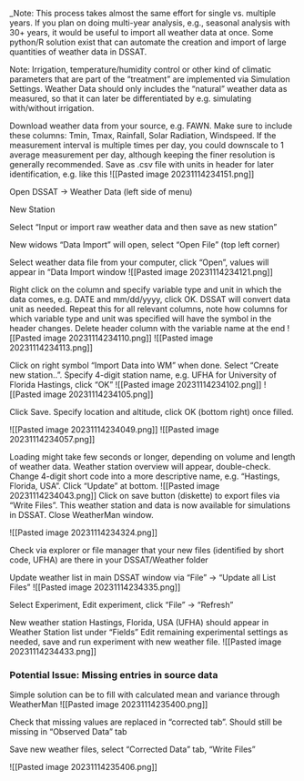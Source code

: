 
_Note: This process takes almost the same effort for single vs. multiple years. If you plan on doing multi-year analysis, e.g., seasonal analysis with 30+ years, it would be useful to import all weather data at once. Some python/R solution exist that can automate the creation and import of large quantities of weather data in DSSAT.

Note: Irrigation, temperature/humidity control or other kind of climatic parameters that are part of the “treatment” are implemented via Simulation Settings. Weather Data should only includes the “natural” weather data as measured, so that it can later be differentiated by e.g. simulating with/without irrigation.

Download weather data from your source, e.g. FAWN. Make sure to include these columns: Tmin, Tmax, Rainfall, Solar Radiation, Windspeed. If the measurement interval is multiple times per day, you could downscale to 1 average measurement per day, although keeping the finer resolution is generally recommended. Save as .csv file with units in header for later identification, e.g. like this
![[Pasted image 20231114234151.png]]


Open DSSAT → Weather Data (left side of menu)

New Station

Select “Input or import raw weather data and then save as new station”

New widows “Data Import” will open, select “Open File” (top left corner)

Select weather data file from your computer, click “Open”, values will appear in “Data Import window
![[Pasted image 20231114234121.png]]

Right click on the column and specify variable type and unit in which the data comes, e.g. DATE and mm/dd/yyyy, click OK. DSSAT will convert data unit as needed.
Repeat this for all relevant columns, note how columns for which variable type and unit was specified will have the symbol in the header changes. Delete header column with the variable name at the end
![[Pasted image 20231114234110.png]]
![[Pasted image 20231114234113.png]]

Click on right symbol “Import Data into WM” when done. Select “Create new station..”. Specify 4-digit station name, e.g. UFHA for University of Florida Hastings, click “OK”
![[Pasted image 20231114234102.png]]
![[Pasted image 20231114234105.png]]

  

Click Save. Specify location and altitude, click OK (bottom right) once filled.

  ![[Pasted image 20231114234049.png]]
  ![[Pasted image 20231114234057.png]]
  

Loading might take few seconds or longer, depending on volume and length of weather data. Weather station overview will appear, double-check. Change 4-digit short code into a more descriptive name, e.g. “Hastings, Florida, USA”. Click “Update” at bottom.
![[Pasted image 20231114234043.png]]
Click on save button (diskette) to export files via “Write Files”. This weather station and data is now available for simulations in DSSAT. Close WeatherMan window.

![[Pasted image 20231114234324.png]]

Check via explorer or file manager that your new files (identified by short code, UFHA) are there in your DSSAT/Weather folder

Update weather list in main DSSAT window via “File” → “Update all List Files”
![[Pasted image 20231114234335.png]]

Select Experiment, Edit experiment, click “File” → “Refresh”

New weather station Hastings, Florida, USA (UFHA) should appear in Weather Station list under “Fields”
Edit remaining experimental settings as needed, save and run experiment with new weather file.
![[Pasted image 20231114234433.png]]

### Potential Issue: Missing entries in source data

Simple solution can be to fill with calculated mean and variance through WeatherMan
![[Pasted image 20231114235400.png]]

Check that missing values are replaced in “corrected tab”. Should still be missing in “Observed Data” tab

Save new weather files, select “Corrected Data” tab, “Write Files”

![[Pasted image 20231114235406.png]]